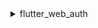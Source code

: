 <details>
  <summary>flutter_web_auth</summary>

[flutter_web_auth](https://pub.dev/packages/flutter_web_auth) est utilisé derrière le SDK flutter de Logto. Nous nous appuyons sur son interface d'interaction basée sur webview pour ouvrir les pages d'Autorisation (Authorization) de Logto.

:::note
Ce plugin utilise ASWebAuthenticationSession sur iOS 12+ et macOS 10.15+, SFAuthenticationSession sur iOS 11, Chrome Custom Tabs sur Android et ouvre une nouvelle fenêtre sur le Web.
Vous pouvez le construire avec iOS 8+, mais il est actuellement uniquement pris en charge par iOS 11 ou supérieur.
:::

### Enregistrer l'URL de rappel sur Android

Afin de capturer l'URL de rappel depuis la page de connexion de Logto, vous devrez enregistrer votre redirectUri de connexion dans le fichier AndroidManifest.xml.

```xml
<activity android:name="com.linusu.flutter_web_auth.CallbackActivity" android:exported="true">
    <intent-filter android:label="flutter_web_auth">
        <action android:name="android.intent.action.VIEW"/>
        <category android:name="android.intent.category.DEFAULT"/>
        <category android:name="android.intent.category.BROWSABLE"/>
        <data android:scheme="io.logto"/>
    </intent-filter>
</activity>
```

</details>
